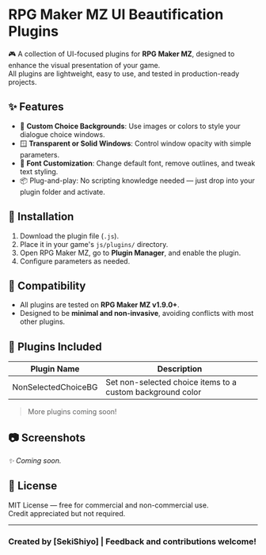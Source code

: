# RPG Maker MZ UI Beautification Plugins

🎮 A collection of UI-focused plugins for **RPG Maker MZ**, designed to enhance the visual presentation of your game.  
All plugins are lightweight, easy to use, and tested in production-ready projects.

## ✨ Features

- 💬 **Custom Choice Backgrounds**: Use images or colors to style your dialogue choice windows.
- 🪟 **Transparent or Solid Windows**: Control window opacity with simple parameters.
- 🎨 **Font Customization**: Change default font, remove outlines, and tweak text styling.
- 📦 Plug-and-play: No scripting knowledge needed — just drop into your plugin folder and activate.

## 📂 Installation

1. Download the plugin file (`.js`).
2. Place it in your game's `js/plugins/` directory.
3. Open RPG Maker MZ, go to **Plugin Manager**, and enable the plugin.
4. Configure parameters as needed.

## 🧪 Compatibility

- All plugins are tested on **RPG Maker MZ v1.9.0+**.
- Designed to be **minimal and non-invasive**, avoiding conflicts with most other plugins.

## 🔧 Plugins Included

| Plugin Name         | Description                                    |
|---------------------|------------------------------------------------|
| NonSelectedChoiceBG | Set non-selected choice items to a custom background color |

> More plugins coming soon!

## 📷 Screenshots

_✨ Coming soon._

## 📃 License

MIT License — free for commercial and non-commercial use.  
Credit appreciated but not required.

---

### Created by [SekiShiyo] | Feedback and contributions welcome!
